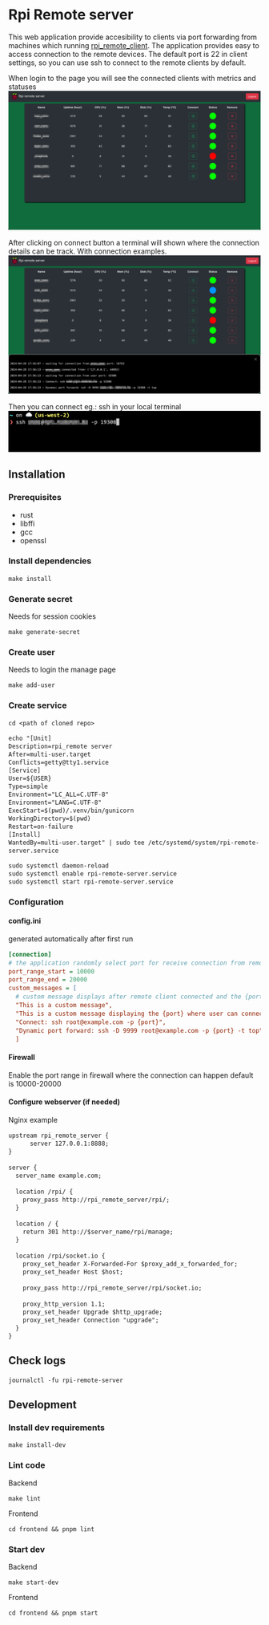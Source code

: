 # Rpi Remote server

This web application provide accesibility to clients via port forwarding from machines which running [rpi_remote_client](https://github.com/radaron/rpi_remote_client). The application provides easy to access connection to the remote devices.
The default port is 22 in client settings, so you can use ssh to connect to the remote clients by default.

When login to the page you will see the connected clients with metrics and statuses
![](doc/images/manage.png)

After clicking on connect button a terminal will shown where the connection details can be track. With connection examples.
![](doc/images/forward.png)

Then you can connect eg.: ssh in your local terminal
![](doc/images/terminal.png)


## Installation

### Prerequisites
* rust
* libffi
* gcc
* openssl

### Install dependencies
```
make install
```

### Generate secret
Needs for session cookies
```
make generate-secret
```

### Create user
Needs to login the manage page
```
make add-user
```

### Create service
```
cd <path of cloned repo>
```
```
echo "[Unit]
Description=rpi_remote server
After=multi-user.target
Conflicts=getty@tty1.service
[Service]
User=${USER}
Type=simple
Environment="LC_ALL=C.UTF-8"
Environment="LANG=C.UTF-8"
ExecStart=$(pwd)/.venv/bin/gunicorn
WorkingDirectory=$(pwd)
Restart=on-failure
[Install]
WantedBy=multi-user.target" | sudo tee /etc/systemd/system/rpi-remote-server.service
```
```
sudo systemctl daemon-reload
sudo systemctl enable rpi-remote-server.service
sudo systemctl start rpi-remote-server.service
```

### Configuration

#### config.ini
generated automatically after first run
``` ini
[connection]
# the application randomly select port for receive connection from remote and for user within this range
port_range_start = 10000
port_range_end = 20000
custom_messages = [
  # custom message displays after remote client connected and the {port} replaced with the listening port
  "This is a custom message",
  "This is a custom message displaying the {port} where user can connect",
  "Connect: ssh root@example.com -p {port}",
  "Dynamic port forward: ssh -D 9999 root@example.com -p {port} -t top"
  ]
```

#### Firewall
Enable the port range in firewall where the connection can happen default is 10000-20000

#### Configure webserver (if needed)
Nginx example
``` nginx
upstream rpi_remote_server {
      server 127.0.0.1:8888;
}

server {
  server_name example.com;

  location /rpi/ {
    proxy_pass http://rpi_remote_server/rpi/;
  }

  location / {
    return 301 http://$server_name/rpi/manage;
  }

  location /rpi/socket.io {
    proxy_set_header X-Forwarded-For $proxy_add_x_forwarded_for;
    proxy_set_header Host $host;

    proxy_pass http://rpi_remote_server/rpi/socket.io;

    proxy_http_version 1.1;
    proxy_set_header Upgrade $http_upgrade;
    proxy_set_header Connection "upgrade";
  }
}
```

## Check logs
```
journalctl -fu rpi-remote-server
```

## Development

### Install dev requirements

```
make install-dev
```

### Lint code
Backend
```
make lint
```
Frontend
```
cd frontend && pnpm lint
```

### Start dev
Backend
```
make start-dev
```
Frontend
```
cd frontend && pnpm start
```
